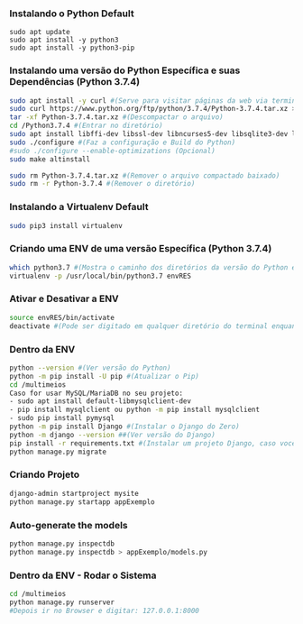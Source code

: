 ### Instalando o Python Default

```
sudo apt update
sudo apt install -y python3
sudo apt install -y python3-pip
```

### Instalando uma versão do Python Específica e suas Dependências (Python 3.7.4)

```bash
sudo apt install -y curl #(Serve para visitar páginas da web via terminal)
sudo curl https://www.python.org/ftp/python/3.7.4/Python-3.7.4.tar.xz > Python-3.7.4.tar.xz #(Baixar o arquivo compactado Python 3.7.4)
tar -xf Python-3.7.4.tar.xz #(Descompactar o arquivo)
cd /Python3.7.4 #(Entrar no diretório)
sudo apt install libffi-dev libssl-dev libncurses5-dev libsqlite3-dev libreadline-dev libtk libgdm-dev libdb4o-cil-dev libpcap-dev #(Dependências do Python)
sudo ./configure #(Faz a configuração e Build do Python)
#sudo ./configure --enable-optimizations (Opcional)
sudo make altinstall
```
```bash
sudo rm Python-3.7.4.tar.xz #(Remover o arquivo compactado baixado)
sudo rm -r Python-3.7.4 #(Remover o diretório)
```

### Instalando a Virtualenv Default

```bash
sudo pip3 install virtualenv
```

### Criando uma ENV de uma versão Específica (Python 3.7.4)

```bash
which python3.7 #(Mostra o caminho dos diretórios da versão do Python escolhida)
virtualenv -p /usr/local/bin/python3.7 envRES
```

### Ativar e Desativar a ENV

```bash
source envRES/bin/activate
deactivate #(Pode ser digitado em qualquer diretório do terminal enquanto a env estiver ativada)
```

### Dentro da ENV

```bash
python --version #(Ver versão do Python)
python -m pip install -U pip #(Atualizar o Pip)
cd /multimeios
Caso for usar MySQL/MariaDB no seu projeto:
- sudo apt install default-libmysqlclient-dev
- pip install mysqlclient ou python -m pip install mysqlclient
- sudo pip install pymysql
python -m pip install Django #(Instalar o Django do Zero)
python -m django --version ##(Ver versão do Django)
pip install -r requirements.txt #(Instalar um projeto Django, caso você tenha um projeto pronto)
python manage.py migrate
```
### Criando Projeto

```bash
django-admin startproject mysite
python manage.py startapp appExemplo
```

### Auto-generate the models
```bash
python manage.py inspectdb
python manage.py inspectdb > appExemplo/models.py
```

### Dentro da ENV - Rodar o Sistema

```bash
cd /multimeios
python manage.py runserver
#Depois ir no Browser e digitar: 127.0.0.1:8000
```
